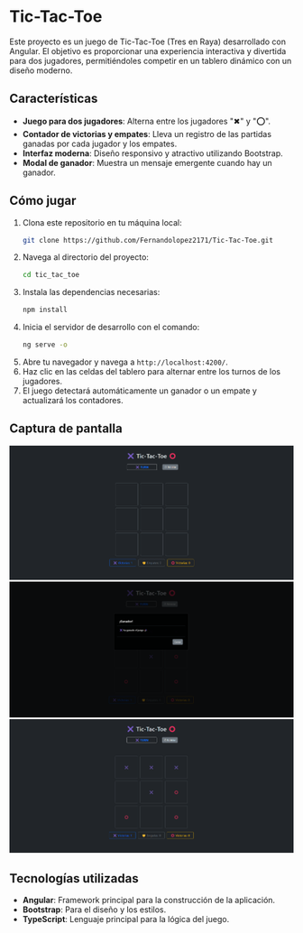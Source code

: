 # Tic-Tac-Toe

Este proyecto es un juego de Tic-Tac-Toe (Tres en Raya) desarrollado con Angular. El objetivo es proporcionar una experiencia interactiva y divertida para dos jugadores, permitiéndoles competir en un tablero dinámico con un diseño moderno.

## Características

- **Juego para dos jugadores**: Alterna entre los jugadores "✖" y "⭕".
- **Contador de victorias y empates**: Lleva un registro de las partidas ganadas por cada jugador y los empates.
- **Interfaz moderna**: Diseño responsivo y atractivo utilizando Bootstrap.
- **Modal de ganador**: Muestra un mensaje emergente cuando hay un ganador.

## Cómo jugar

1. Clona este repositorio en tu máquina local:
   ```bash
   git clone https://github.com/Fernandolopez2171/Tic-Tac-Toe.git
   ```
2. Navega al directorio del proyecto:
   ```bash
   cd tic_tac_toe
   ```
3. Instala las dependencias necesarias:
   ```bash
   npm install
   ```
4. Inicia el servidor de desarrollo con el comando:
   ```bash
   ng serve -o
   ```
5. Abre tu navegador y navega a `http://localhost:4200/`.
6. Haz clic en las celdas del tablero para alternar entre los turnos de los jugadores.
7. El juego detectará automáticamente un ganador o un empate y actualizará los contadores.

## Captura de pantalla

![Captura del juego](/Project_Review/tic_tac_toe_1.png)
![Captura del juego](/Project_Review/tic_tac_toe_2.png)
![Captura del juego](/Project_Review/tic_tac_toe_3.png)

## Tecnologías utilizadas

- **Angular**: Framework principal para la construcción de la aplicación.
- **Bootstrap**: Para el diseño y los estilos.
- **TypeScript**: Lenguaje principal para la lógica del juego.


